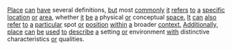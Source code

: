 [Place](./place.md) [can](./can.md) [have](./have.md) several definitions, [but](./but.md) most [commonly](./commonly.md) [it](./it.md) [refers](./refers.md) [to](./to.md) [a](./a.md) [specific](./specific.md) [location](./location.md) [or](./or.md) [area,](./area.md) whether [it](./it.md) [be](./be.md) [a](./a.md) physical [or](./or.md) conceptual [space.](./space.md) [It](./it.md) [can](./can.md) [also](./also.md) [refer](./refer.md) [to](./to.md) [a](./a.md) [particular](./particular.md) spot [or](./or.md) [position](./position.md) [within](./within.md) [a](./a.md) broader [context.](./context.md) [Additionally,](./additionally.md) [place](./place.md) [can](./can.md) [be](./be.md) [used](./used.md) [to](./to.md) [describe](./describe.md) [a](./a.md) setting [or](./or.md) environment [with](./with.md) distinctive characteristics [or](./or.md) qualities.